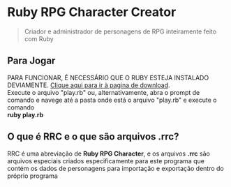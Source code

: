 # Ruby RPG Character Creator

>Criador e administrador de personagens de RPG inteiramente feito com Ruby

<h2>Para Jogar</h2>

PARA FUNCIONAR, É NECESSÁRIO QUE O RUBY ESTEJA INSTALADO DEVIAMENTE. [Clique aqui para ir à pagina de download](https://www.ruby-lang.org/pt/downloads/).
<br>Execute o arquivo "play.rb" ou, alternativamente, abra o prompt de comando e navege até a pasta onde está o arquivo "play.rb" e execute o comando
<br><strong>ruby play.rb</strong>

<h2>O que é RRC e o que são arquivos .rrc?</h2>

RRC é uma abreviação de <strong>Ruby RPG Character</strong>, e os arquivos <strong>.rrc</strong> são arquivos especiais criados especificamente para este programa que contém os dados de personagens para importação e exportação dentro do próprio programa 